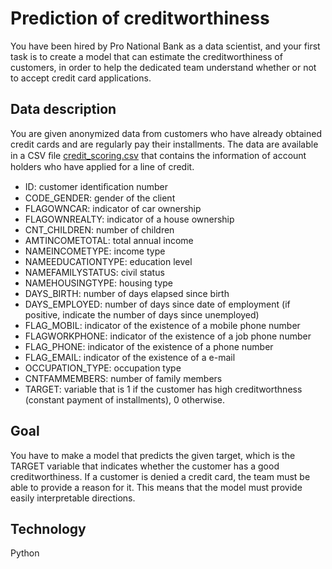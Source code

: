 # Prediction of creditworthiness
You have been hired by Pro National Bank as a data scientist, and your first task is to create a model that can estimate the creditworthiness of customers, in order to help the dedicated team understand whether or not to accept credit card applications.

## Data description

You are given anonymized data from customers who have already obtained credit cards and are regularly pay their installments. The data are available in a CSV ﬁle [credit_scoring.csv](https://proai-datasets.s3.eu-west-3.amazonaws.com/credit_scoring.csv) that contains the information of account holders who have applied for a line of credit.

- ID: customer identiﬁcation number
- CODE_GENDER: gender of the client
- FLAGOWNCAR: indicator of car ownership
- FLAGOWNREALTY: indicator of a house ownership 
- CNT_CHILDREN: number of children
- AMTINCOMETOTAL: total annual income
- NAMEINCOMETYPE: income type
- NAMEEDUCATIONTYPE: education level
- NAMEFAMILYSTATUS: civil status
- NAMEHOUSINGTYPE: housing type
- DAYS_BIRTH: number of days elapsed since birth
- DAYS_EMPLOYED: number of days since date of employment (if positive, indicate the number of days since unemployed)
- FLAG_MOBIL: indicator of the existence of a mobile phone number
- FLAGWORKPHONE: indicator of the existence of a job phone number
- FLAG_PHONE: indicator of the existence of a phone number
- FLAG_EMAIL: indicator of the existence of a e-mail
- OCCUPATION_TYPE: occupation type
- CNTFAMMEMBERS: number of family members
- TARGET: variable that is 1 if the customer has high creditworthness (constant payment of installments), 0 otherwise.

## Goal

You have to make a model that predicts the given target, which is the TARGET variable that indicates whether the
customer has a good creditworthiness.
If a customer is denied a credit card, the team must be able to provide a reason for it. This means that the model must provide easily interpretable directions.

## Technology 
Python
